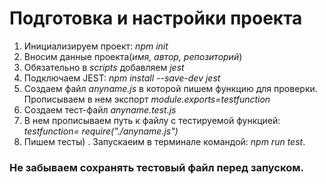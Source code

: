 # Подготовка и настройки проекта

1. Инициализируем проект: _npm init_
2. Вносим данные проекта(_имя, автор, репозиторий_)
3. Обязательно в _scripts_ добавляем _jest_
4. Подключаем JEST: _npm install --save-dev jest_
5. Создаем файл _anyname.js_ в которой пишем функцию для проверки. Прописываем в нем экспорт _module.exports=testfunction_
6. Cоздаем тест-файл _anyname.test.js_
7. В нем прописываем путь к файлу с тестируемой функцией: _testfunction= require("./anyname.js")_
8. Пишем тесты) . Запускаеим в терминале командой: _npm run test_.

### Не забываем сохранять тестовый файл перед запуском.
